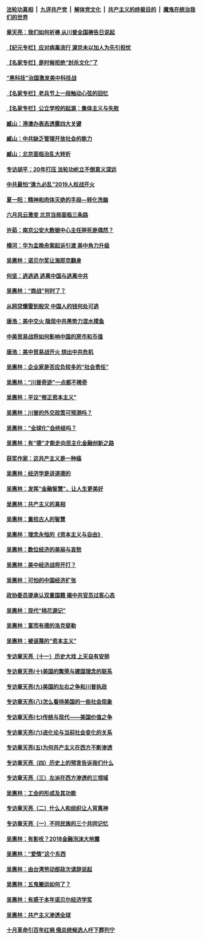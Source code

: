 ####  [法轮功真相](../../../../basic/blob/master/README.md?t=06231131) &nbsp;|&nbsp; [九评共产党](../../../../9ping.md/blob/master/README.md?t=06231131) &nbsp;|&nbsp; [解体党文化](../../../../jtdwh.md/blob/master/README.md?t=06231131)  &nbsp;|&nbsp; [共产主义的终极目的](../../../../gczydzjmd.md/blob/master/README.md?t=06231131) &nbsp;|&nbsp; [魔鬼在统治我们的世界](../../../../mgztzwmdsj.md/blob/master/README.md?t=06231131) 

#### [章天亮：我们如何祈祷 从川普全国祷告日说起](../pages/nsc423/n11944627.md?t=06231131) 

#### [【纪元专栏】应对病毒流行 渥京未以加人为先引担忧](../pages/nsc423/n11875714.md?t=06231131) 

#### [【名家专栏】是时候拒绝“封杀文化”了](../pages/nsc423/n11814093.md?t=06231131) 

#### [“黑科技”治国激发美中科技战](../pages/nsc423/n11638056.md?t=06231131) 

#### [【名家专栏】老兵节上一段触动心弦的回忆](../pages/nsc423/n11646016.md?t=06231131) 

#### [【名家专栏】公立学校的起源：集体主义与失败](../pages/nsc423/n11601833.md?t=06231131) 

#### [臧山：港澳办表态透露四大关键](../pages/nsc423/n11421628.md?t=06231131) 

#### [臧山：中共缺乏管理开放社会的能力](../pages/nsc423/n11407457.md?t=06231131) 

#### [臧山：北京面临治乱大转折](../pages/nsc423/n11406895.md?t=06231131) 

#### [专访胡平：20年打压 法轮功屹立不倒意义深远](../pages/nsc423/n11398800.md?t=06231131) 

#### [中共最怕“逢九必乱”2019人权战开火](../pages/nsc423/n11385248.md?t=06231131) 

#### [夏一阳：精神和肉体灭绝的手段—转化洗脑](../pages/nsc423/n11368250.md?t=06231131) 

#### [六月风云激变 北京当局面临三条路](../pages/nsc423/n11313668.md?t=06231131) 

#### [许茹：南京公安大数据中心主任猝死是偶然？](../pages/nsc423/n11064744.md?t=06231131) 

#### [横河：华为孟晚舟案起诉引渡 美中角力升级](../pages/nsc423/n11027230.md?t=06231131) 

#### [吴惠林：诺贝尔奖让海耶克翻身](../pages/nsc423/n10890049.md?t=06231131) 

#### [何坚：逃逃逃 逃离中国与逃离中共](../pages/nsc423/n10592891.md?t=06231131) 

#### [吴惠林：“商战”何时了？](../pages/nsc423/n10573558.md?t=06231131) 

#### [从网贷爆雷到股灾 中国人的钱何处可逃](../pages/nsc423/n10572800.md?t=06231131) 

#### [唐浩：美中交火 隐现中共黑势力混水摸鱼](../pages/nsc423/n10544040.md?t=06231131) 

#### [中美贸易战将如何影响中国的房市和币值](../pages/nsc423/n10543697.md?t=06231131) 

#### [唐浩：美中贸易战开火 烧出中共危机](../pages/nsc423/n10540126.md?t=06231131) 

#### [吴惠林：企业家是否应负较多的“社会责任”](../pages/nsc423/n10535022.md?t=06231131) 

#### [吴惠林：“川普奇迹”一点都不稀奇](../pages/nsc423/n10512808.md?t=06231131) 

#### [吴惠林：平议“修正资本主义”](../pages/nsc423/n10495724.md?t=06231131) 

#### [吴惠林：川普的外交政策可预测吗？](../pages/nsc423/n10462387.md?t=06231131) 

#### [吴惠林：“全球化”会终结吗？](../pages/nsc423/n10452838.md?t=06231131) 

#### [吴惠林：有“德”才能走向民主化金融创新之路](../pages/nsc423/n10432292.md?t=06231131) 

#### [获奖作家：这共产主义是一种癌](../pages/nsc423/n10431541.md?t=06231131) 

#### [吴惠林：经济学是讲道德的](../pages/nsc423/n10398014.md?t=06231131) 

#### [吴惠林：发挥“金融智慧”，让人生更美好](../pages/nsc423/n10375019.md?t=06231131) 

#### [吴惠林：共产主义的真相](../pages/nsc423/n10351394.md?t=06231131) 

#### [吴惠林：重拾古人的智慧](../pages/nsc423/n10337691.md?t=06231131) 

#### [吴惠林：理念永恒的《资本主义与自由》](../pages/nsc423/n10316274.md?t=06231131) 

#### [吴惠林：数位经济的美丽与哀愁](../pages/nsc423/n10292946.md?t=06231131) 

#### [吴惠林：美中经济战将开打？](../pages/nsc423/n10258825.md?t=06231131) 

#### [吴惠林：可怕的中国经济扩张](../pages/nsc423/n10219147.md?t=06231131) 

#### [政协委员提承认双重国籍 揭中共官员过客心态](../pages/nsc423/n10208809.md?t=06231131) 

#### [吴惠林：现代“桃花源记”](../pages/nsc423/n10185234.md?t=06231131) 

#### [吴惠林：富而有德的洛克斐勒](../pages/nsc423/n10142264.md?t=06231131) 

#### [吴惠林：被诬蔑的“资本主义”](../pages/nsc423/n10124816.md?t=06231131) 

#### [专访章天亮（十一）历史大戏 上天自有安排](../pages/nsc423/n10094905.md?t=06231131) 

#### [专访章天亮(十)美国的繁荣与建国理念的联系](../pages/nsc423/n10094899.md?t=06231131) 

#### [专访章天亮(九)美国的左右之争和川普执政](../pages/nsc423/n10094889.md?t=06231131) 

#### [专访章天亮(八)怎么看待美国的一些社会现象](../pages/nsc423/n10094857.md?t=06231131) 

#### [专访章天亮(七)传统与现代——美国价值之争](../pages/nsc423/n10093140.md?t=06231131) 

#### [专访章天亮(六)进化论与当前社会变化的关系](../pages/nsc423/n10092036.md?t=06231131) 

#### [专访章天亮(五)为何共产主义在西方不断渗透](../pages/nsc423/n10083620.md?t=06231131) 

#### [专访章天亮（四）历史上的预言告诉我们什么](../pages/nsc423/n10083606.md?t=06231131) 

#### [专访章天亮（三）左派在西方渗透的三领域](../pages/nsc423/n10081115.md?t=06231131) 

#### [吴惠林：工会的形成及其功能](../pages/nsc423/n10080633.md?t=06231131) 

#### [专访章天亮（二）什么人和组织让人背离神](../pages/nsc423/n10076637.md?t=06231131) 

#### [专访章天亮（一）不同民族的三个共同记忆](../pages/nsc423/n10074188.md?t=06231131) 

#### [吴惠林：有影呒？2018金融泡沫大地震](../pages/nsc423/n10040534.md?t=06231131) 

#### [吴惠林：“爱情”这个东西](../pages/nsc423/n10019423.md?t=06231131) 

#### [吴惠林：由台湾劳动部政次请辞说起](../pages/nsc423/n9979679.md?t=06231131) 

#### [吴惠林：五鬼搬运如何了？](../pages/nsc423/n9925338.md?t=06231131) 

#### [吴惠林：有感于本年诺贝尔经济学奖](../pages/nsc423/n9871883.md?t=06231131) 

#### [吴惠林：共产主义渗透全球](../pages/nsc423/n9812748.md?t=06231131) 

#### [十月革命引百年红祸 俄总统候选人吁下葬列宁](../pages/nsc423/n9810182.md?t=06231131) 

